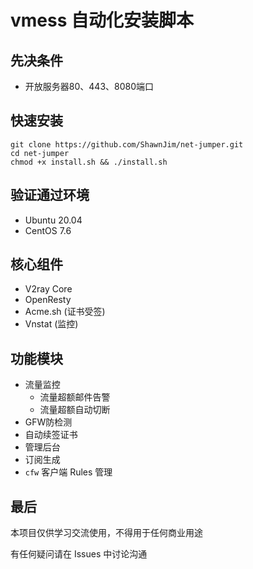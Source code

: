 # vmess 自动化安装脚本

## 先决条件

- 开放服务器80、443、8080端口

## 快速安装
```shell
git clone https://github.com/ShawnJim/net-jumper.git
cd net-jumper
chmod +x install.sh && ./install.sh
```

## 验证通过环境
- Ubuntu 20.04
- CentOS 7.6

## 核心组件
- V2ray Core
- OpenResty
- Acme.sh (证书受签)
- Vnstat (监控)

## 功能模块
- 流量监控
  - 流量超额邮件告警
  - 流量超额自动切断
- GFW防检测
- 自动续签证书
- 管理后台
- 订阅生成
- `cfw` 客户端 Rules 管理

## 最后

本项目仅供学习交流使用，不得用于任何商业用途

有任何疑问请在 Issues 中讨论沟通
